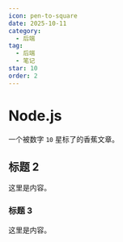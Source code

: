 ```yaml
---
icon: pen-to-square
date: 2025-10-11
category:
  - 后端
tag:
  - 后端
  - 笔记
star: 10
order: 2
---
```


# Node.js

一个被数字 `10` 星标了的香蕉文章。

<!-- more -->

## 标题 2

这里是内容。

### 标题 3

这里是内容。
